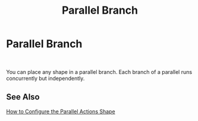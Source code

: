 ﻿---
title: Parallel Branch
TOCTitle: Parallel Branch
ms:assetid: cc306f57-d6a6-4830-93b1-a9e3a55df3fd
ms:mtpsurl: https://msdn.microsoft.com/en-us/library/Aa548032(v=BTS.80)
ms:contentKeyID: 51531246
ms.date: 08/30/2017
mtps_version: v=BTS.80
f1_keywords:
- bts10.orch.branch.parallel
---

# Parallel Branch

 

You can place any shape in a parallel branch. Each branch of a parallel runs concurrently but independently.

## See Also

[How to Configure the Parallel Actions Shape](https://msdn.microsoft.com/en-us/library/aa559632\(v=bts.80\))

